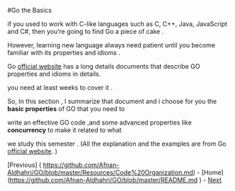 
#Go the Basics

if you used to work with C-like languages such as C, C++, Java, JavaScript and C#, 
then you’re going to find Go a piece of cake .

However, learning new language always need patient until you become familiar with its properties and idioms .

Go [official website](https://github.com/Afnan-Aldhahri/GO/blob/master/Resources/bibliography.md) has a long details documents that describe GO properties and idioms in details.

you need at least weeks to cover it .

So, In this section , I summarize that document and i choose for you the **basic properties** of GO that you need to

write an effective GO code ,and some advanced properties like **concurrency** to make it related to what 

we study this semester . (All the explanation and the examples are from Go [official website](https://github.com/Afnan-Aldhahri/GO/blob/master/Resources/bibliography.md). )

[Previous] ( https://github.com/Afnan-Aldhahri/GO/blob/master/Resources/Code%20Organization.md) - 
[Home] (https://github.com/Afnan-Aldhahri/GO/blob/master/README.md ) -
[ Next](https://github.com/Afnan-Aldhahri/GO/blob/master/Resources/Formatting%20and%20Comments%20.md)
